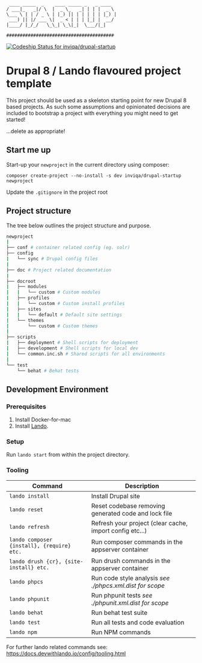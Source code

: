 ```
 ____ _____  _    ____ _____ _   _ ____
/ ___|_   _|/ \  |  _ \_   _| | | |  _ \
\___ \ | | / _ \ | |_) || | | | | | |_) |
 ___) || |/ ___ \|  _ < | | | |_| |  __/
|____/ |_/_/   \_\_| \_\|_|  \___/|_|

########################################
```

[![Codeship Status for inviqa/drupal-startup](https://app.codeship.com/projects/0e9dd740-1689-0137-368c-02228243811b/status?branch=develop)](https://app.codeship.com/projects/327924)

# Drupal 8 / Lando flavoured project template

This project should be used as a skeleton starting point for new Drupal 8 based projects. As such some assumptions
and opinionated decisions are included to bootstrap a project with everything you might need to get started!

...delete as appropriate!

## Start me up

Start-up your `newproject` in the current directory using composer:

`composer create-project --no-install -s dev inviqa/drupal-startup newproject`

Update the `.gitignore` in the project root

## Project structure

The tree below outlines the project structure and purpose.

```bash
newproject
|
├── conf # container related config (eg. solr)
├── config
|   └── sync # Drupal config files
|
├── doc # Project related documentation
|
├── docroot
|   ├── modules
|   |   └── custom # Custom modules
|   ├── profiles
|   |   └── custom # Custom install profiles
|   ├── sites
|   |   └── default # Default site settings
|   └── themes
|       └── custom # Custom themes
|
├── scripts
|   ├── deployment # Shell scripts for deployment
|   ├── development # Shell scripts for local dev
|   └── common.inc.sh # Shared scripts for all environments
|
└── test
    └── behat # Behat tests
```


## Development Environment

### Prerequisites

1. Install Docker-for-mac
2. Install [Lando](https://docs.devwithlando.io/installation/installing.html).

### Setup

Run `lando start` from within the project directory.

### Tooling

| Command                                       | Description                                             |
|---                                            |---                                                      |
|`lando install`                                |Install Drupal site                                      |
|`lando reset`                                  |Reset codebase removing generated code and lock file     |
|`lando refresh`                                |Refresh your project (clear cache, import config etc...) |
|`lando composer {install}, {require} etc.`     |Run composer commands in the appserver container         |
|`lando drush {cr}, {site-install} etc.`        |Run drush commands in the appserver container            |
|`lando phpcs`                                  |Run code style analysis _see ./phpcs.xml.dist for scope_ |
|`lando phpunit`                                |Run phpunit tests _see ./phpunit.xml.dist for scope_     |
|`lando behat`                                  |Run behat test suite                                     |
|`lando test`                                   |Run all tests and code evaluation                        |
|`lando npm`                                    |Run NPM commands                                         |

For further lando related commands see: https://docs.devwithlando.io/config/tooling.html
